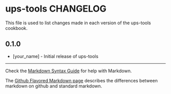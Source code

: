 ups-tools CHANGELOG
===================

This file is used to list changes made in each version of the ups-tools cookbook.

0.1.0
-----
- [your_name] - Initial release of ups-tools

- - -
Check the [Markdown Syntax Guide](http://daringfireball.net/projects/markdown/syntax) for help with Markdown.

The [Github Flavored Markdown page](http://github.github.com/github-flavored-markdown/) describes the differences between markdown on github and standard markdown.
